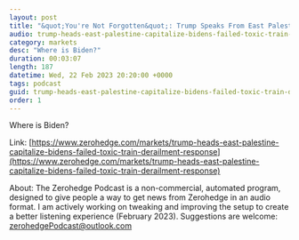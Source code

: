 ```yaml
---
layout: post
title: "&quot;You're Not Forgotten&quot;: Trump Speaks From East Palestine "
audio: trump-heads-east-palestine-capitalize-bidens-failed-toxic-train-derailment-response-2
category: markets
desc: "Where is Biden?"
duration: 00:03:07
length: 187
datetime: Wed, 22 Feb 2023 20:20:00 +0000
tags: podcast
guid: trump-heads-east-palestine-capitalize-bidens-failed-toxic-train-derailment-response-0
order: 1
---
```

Where is Biden?

Link: [https://www.zerohedge.com/markets/trump-heads-east-palestine-capitalize-bidens-failed-toxic-train-derailment-response](https://www.zerohedge.com/markets/trump-heads-east-palestine-capitalize-bidens-failed-toxic-train-derailment-response)

About: The Zerohedge Podcast is a non-commercial, automated program, designed to give people a way to get news from Zerohedge in an audio format.  I am actively working on tweaking and improving the setup to create a better listening experience (February 2023).  Suggestions are welcome: [zerohedgePodcast@outlook.com](mailto:zerohedgePodcast@outlook.com)